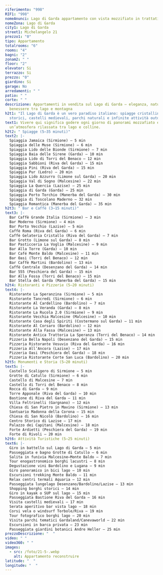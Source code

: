 ```yaml
---
riferimento: "998"
RIF1: "998"
nomeAnunci: Lago di Garda appartamento con vista mozzifiato in trattativa
nomeZona: Lago di Garda
city1: Lago di Garda
street1: Michelangelo 21
prezzo1: "0"
tipo: Appartamento
totalrooms: "6"
rooms: "4"
bagni: "2"
zonam2: " "
floor: "2"
elevator: Si
terrazzo: Si
prezzo: "0"
giardino: Si
garage: No
arredamenti: " "
patio: " "
corte: " "
descrizione: Appartamenti in vendita sul Lago di Garda – eleganza, natura e
  benessere tra lago e montagna
h2t1: "Il Lago di Garda è un vero paradiso italiano: spiagge cristalline, borghi
  storici, castelli medievali, parchi naturali e infinite attività outdoor."
text1: Vivere qui significa godere ogni giorno di panorami mozzafiato e di
  un’atmosfera rilassata tra lago e colline.
h2t2: " Spiagge (5–35 minuti)"
text2: |-
  Spiaggia Jamaica (Sirmione) – 5 min
  Spiaggia delle Muse (Sirmione) – 6 min
  Spiaggia Lido delle Bionde (Sirmione) – 7 min
  Spiaggia Baia delle Sirene (Garda) – 10 min
  Spiaggia Lido di Torri del Benaco – 12 min
  Spiaggia Sabbioni (Riva del Garda) – 15 min
  Spiaggia Pini (Riva del Garda) – 15 min
  Spiaggia Pur (Ledro) – 20 min
  Spiaggia Lido Azzurro (Limone sul Garda) – 20 min
  Spiaggia Val di Sogno (Malcesine) – 22 min
  Spiaggia La Quercia (Lazise) – 25 min
  Spiaggia di Garda (Garda) – 25 min
  Spiaggia Porto Torchio (Manerba del Garda) – 30 min
  Spiaggia di Toscolano Maderno – 32 min
  Spiaggia Romantica (Manerba del Garda) – 35 min
h2t3: " Bar e Caffè (3–15 minuti)"
text3: |-
  Bar Caffè Grande Italia (Sirmione) – 3 min
  Bar Moderno (Sirmione) – 4 min
  Bar Porto Vecchio (Lazise) – 5 min
  Caffè Roma (Riva del Garda) – 6 min
  Caffè Gelateria Cristallo (Riva del Garda) – 7 min
  Bar Grotto (Limone sul Garda) – 8 min
  Bar Pasticceria La Voglia (Malcesine) – 9 min
  Bar Alla Torre (Garda) – 10 min
  Bar Café Monte Baldo (Malcesine) – 11 min
  Bar Oasi (Torri del Benaco) – 12 min
  Bar Caffè Martini (Bardolino) – 13 min
  Caffè Centrale (Desenzano del Garda) – 14 min
  Bar 555 (Peschiera del Garda) – 15 min
  Bar Alla Fossa (Torri del Benaco) – 15 min
  Bar Stella del Garda (Manerba del Garda) – 15 min
h2t4: Ristoranti e Pizzerie (5–20 minuti)
text4: |-
  Ristorante La Speranzina (Sirmione) – 5 min
  Ristorante Tancredi (Sirmione) – 6 min
  Ristorante Al Cardellino (Bardolino) – 7 min
  Ristorante La Veranda (Garda) – 8 min
  Ristorante La Rucola 2.0 (Sirmione) – 9 min
  Ristorante Vecchia Malcesine (Malcesine) – 10 min
  Ristorante Casa degli Spiriti (Costermano sul Garda) – 11 min
  Ristorante Al Corsaro (Bardolino) – 12 min
  Ristorante Alla Fassa (Malcesine) – 13 min
  Ristorante Antica Trattoria La Speranza (Torri del Benaco) – 14 min
  Pizzeria Bella Napoli (Desenzano del Garda) – 15 min
  Pizzeria Ristorante Vesuvio (Riva del Garda) – 16 min
  Pizzeria All’Ancora (Lazise) – 17 min
  Pizzeria Oasi (Peschiera del Garda) – 18 min
  Pizzeria Ristorante Corte San Luca (Bardolino) – 20 min
h2t5: Monumenti e Storia (5–20 minuti)
text5: |-
  Castello Scaligero di Sirmione – 5 min
  Grotte di Catullo (Sirmione) – 6 min
  Castello di Malcesine – 7 min
  Castello di Torri del Benaco – 8 min
  Rocca di Garda – 9 min
  Torre Apponale (Riva del Garda) – 10 min
  Bastione di Riva del Garda – 11 min
  Villa Feltrinelli (Gargnano) – 12 min
  Chiesa di San Pietro in Mavino (Sirmione) – 13 min
  Santuario Madonna della Corona – 15 min
  Chiesa di San Nicolò (Bardolino) – 16 min
  Centro Storico di Lazise – 17 min
  Palazzo dei Capitani (Malcesine) – 18 min
  Forte Ardietti (Peschiera del Garda) – 19 min
  Forte di Rivoli – 20 min
h2t6: Attività Turistiche (5–25 minuti)
text6: |-
  Giro in battello sul Lago di Garda – 5 min
  Passeggiata e bagno Grotte di Catullo – 6 min
  Salita in funivia Malcesine–Monte Baldo – 7 min
  Tour enogastronomico borghi lacustri – 8 min
  Degustazione vini Bardolino e Lugana – 9 min
  Giro panoramico in bici lago – 10 min
  Escursioni trekking Monte Baldo – 11 min
  Relax centri termali Aquaria – 12 min
  Passeggiata lungolago Desenzano/Bardolino/Lazise – 13 min
  Shopping borghi storici – 14 min
  Giro in kayak o SUP sul lago – 15 min
  Passeggiata Bastione Riva del Garda – 16 min
  Visita castelli medievali – 17 min
  Serata aperitivo bar vista lago – 18 min
  Corsi vela o windsurf Torbole/Riva – 19 min
  Tour fotografico borghi lago – 20 min
  Visita parchi tematici Gardaland/Canevaworld – 22 min
  Escursioni in barca privata – 23 min
  Passeggiata giardini botanici Andre Heller – 25 min
prezzoDescrizione: "  "
video: " "
video360: " "
images:
  - src: /foto/21-5-.webp
    alt: Appartamento reconstruire
latitude: "  "
longitude: "  "
---
```

